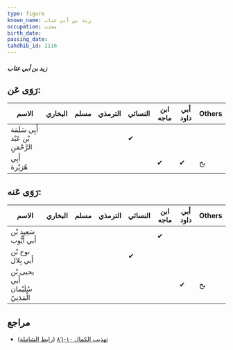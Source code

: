 ```yaml
---
type: figure
known_name: زيد بن أبي عتاب
occupation: محدث
birth_date:
passing_date:
tahdhib_id: 2116
---
```

##### زيد بن أبي عتاب

## رَوَى عَن:
| الاسم                               | البخاري | مسلم | الترمذي | النسائي | ابن ماجه | أبي داود | Others |
| ----------------------------------- | ------- | ---- | ------- | ------- | -------- | -------- | ------ |
| أَبِي سَلَمَة بْن عَبْد الرَّحْمَنِ |         |      |         | ✔       |          |          |        |
| أَبِي هُرَيْرة                      |         |      |         |         | ✔        | ✔        | بخ     |
## رَوَى عَنه:
| الاسم                               | البخاري | مسلم | الترمذي | النسائي | ابن ماجه | أبي داود | Others |
| ----------------------------------- | ------- | ---- | ------- | ------- | -------- | -------- | ------ |
| سَعِيد بْن أَبي أَيُّوب             |         |      |         |         | ✔        |          |        |
| نوح بْن أَبي بِلال                  |         |      |         | ✔       |          |          |        |
| يحيى بْن أَبي سُلَيْمان الْمَدَنِيّ |         |      |         |         |          | ✔        | بخ     |
## مراجع
- [تهذيب الكمال ١٠-٨٦](obsidian://open?vault=Tahdhib-al-Kamal&file=Figures/٢١١٦-زيد%20بن%20أبي%20عتاب) ([رابط الشاملة](https://shamela.ws/book/3722/4858))